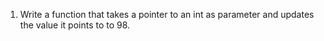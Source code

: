 1. Write a function that takes a pointer to an int as parameter and updates the value it points to to 98.
